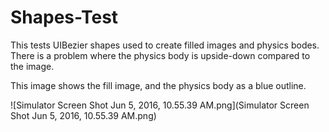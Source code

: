 # Shapes-Test

This tests UIBezier shapes used to create filled images and physics bodes. 
There is a problem where the physics body is upside-down compared to the image.

This image shows the fill image, and the physics body as a blue outline. 

![Simulator Screen Shot Jun 5, 2016, 10.55.39 AM.png](Simulator Screen Shot Jun 5, 2016, 10.55.39 AM.png)
